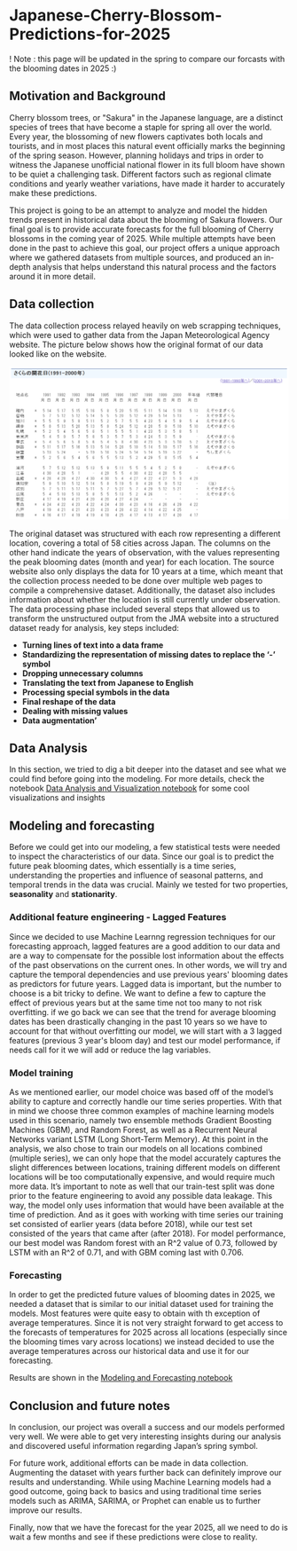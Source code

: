 # Japanese-Cherry-Blossom-Predictions-for-2025

! Note : this page will be updated in the spring to compare our forcasts with the blooming dates in 2025 :) 

## Motivation and Background

Cherry blossom trees, or "Sakura" in the Japanese language, are a distinct species of trees that have become a staple for spring all over the world. Every year, the blossoming of new flowers captivates both locals and tourists, and in most places this natural event officially marks the beginning of the spring season. However, planning holidays and trips in order to witness the Japanese unofficial national flower in its full bloom have shown to be quiet a challenging task. Different factors such as regional climate conditions and yearly weather variations, have made it harder to accurately make these predictions. 

This project is going to be an attempt to analyze and model the hidden trends present in historical data about the blooming of Sakura flowers. Our final goal is to provide accurate forecasts for the full blooming of Cherry blossoms in the coming year of 2025. While multiple attempts have been done in the past to achieve this goal, our project offers a unique approach where we gathered datasets from multiple sources, and produced an in-depth analysis that helps understand this natural process and the factors around it in more detail.

## Data collection 

The data collection process relayed heavily on web scrapping techniques, which were used to gather data from the Japan Meteorological Agency website. The picture below shows how the original format of our data looked like on the website.

![Alt text](website%20snippet.png) 

The original dataset was structured with each row representing a different location, covering a total of 58 cities across Japan. The columns on the other hand indicate the years of observation, with the values representing the peak blooming dates (month and year) for each location. The source website also only displays the data for 10 years at a time, which meant that the collection process needed to be done over multiple web pages to compile a comprehensive dataset. Additionally, the dataset also includes information about whether the location is still currently under observation.
The data processing phase included several steps that allowed us to transform the unstructured output from the JMA website into a structured dataset ready for analysis, key steps included: 

- 	**Turning lines of text into a data frame**
- 	**Standardizing the representation of missing dates to replace the ‘-’ symbol**
- 	**Dropping unnecessary columns**
- 	**Translating the text from Japanese to English**
- 	**Processing special symbols in the data**
- 	**Final reshape of the data**
- 	**Dealing with missing values**
- 	**Data augmentation’**

## Data Analysis

In this section, we tried to dig a bit deeper into the dataset and see what we could find before going into the modeling. For more details, check the  notebook [Data Analysis and Visualization notebook](data%20analysis%20and%20visualization.ipynb) for some cool visualizations and insights  

## Modeling and forecasting

Before we could get into our modeling, a few statistical tests were needed to inspect the characteristics of our data. Since our goal is to predict the future peak blooming dates, which essentially is a time series, understanding the properties and influence of seasonal patterns, and temporal trends in the data was crucial. Mainly we tested for two properties, **seasonality** and **stationarity**.

### Additional feature engineering - Lagged Features

Since we decided to use Machine Learnng regression techniques for our forecasting approach, lagged features are a good addition to our data and are a way to compensate for the possible lost information about the effects of the past observations on the current ones. In other words, we will try and capture the temporal dependencies and use previous years' blooming dates as predictors for future years.
Lagged data is important, but the number to choose is a bit tricky to define. We want to define a few to capture the effect of previous years but at the same time not too many to not risk overfitting. if we go back we can see that the trend for average blooming dates has been drastically changing in the past 10 years so we have to account for that without overfitting our model, we will start with a 3 lagged features (previous 3 year's bloom day) and test our model performance, if needs call for it we will add or reduce the lag variables.

### Model training

As we mentioned earlier, our model choice was based off of the model’s ability to capture and correctly handle our time series properties. With that in mind we choose three common examples of machine learning models used in this scenario, namely two ensemble methods Gradient Boosting Machines (GBM), and Random Forest, as well as a Recurrent Neural Networks variant LSTM (Long Short-Term Memory).
At this point in the analysis, we also chose to train our models on all locations combined (multiple series), we can only hope that the model accurately captures the slight differences between locations, training different models on different locations will be too computationally expensive, and would require much more data. 
It’s important to note as well that our train-test split was done prior to the feature engineering to avoid any possible data leakage. This way, the model only uses information that would have been available at the time of prediction. And as it goes with working with time series our training set consisted of earlier years (data before 2018), while our test set consisted of the years that came after (after 2018).
For model performance, our best model was Random forest with an R^2 value of 0.73, followed by LSTM with an R^2 of 0.71, and with GBM coming last with 0.706.

### Forecasting

In order to get the predicted future values of blooming dates in 2025, we needed a dataset that is similar to our initial dataset used for training the models. Most features were quite easy to obtain with th exception of average temperatures. Since it is not very straight forward to get access to the forecasts of temperatures for 2025 across all locations (especially since the blooming times vary across locations) we instead decided to use the average temperatures across our historical data and use it for our forecasting. 

Results are shown in the [Modeling and Forecasting notebook](modeling%20and%20forecasting.ipynb)

## Conclusion and future notes

In conclusion, our project was overall a success and our models performed very well. We were able to get very interesting insights during our analysis and discovered useful information regarding Japan’s spring symbol. 

For future work, additional efforts can be made in data collection. Augmenting the dataset with years further back can definitely improve our results and understanding. While using Machine Learning models had a good outcome, going back to basics and using traditional time series models such as ARIMA, SARIMA, or Prophet can enable us to further improve our results.

Finally, now that we have the forecast for the year 2025, all we need to do is wait a few months and see if these predictions were close to reality.




